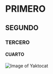 # PRIMERO
## SEGUNDO
### TERCERO
#### CUARTO


![Image of Yaktocat](https://octodex.github.com/images/yaktocat.png)
